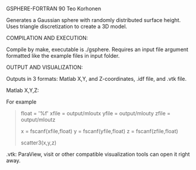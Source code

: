 GSPHERE-FORTRAN 90
Teo Korhonen

Generates a Gaussian sphere with randomly distributed surface height.
Uses triangle discretization to create a 3D model. 

COMPILATION AND EXECUTION:

Compile by make, executable is ./gsphere. Requires an input file
argument formatted like the example files in input folder.



OUTPUT AND VISUALIZATION:

Outputs in 3 formats: Matlab X,Y, and Z-coordinates, .idf file, 
and .vtk file.

Matlab X,Y,Z:

For example

> float = '%f'
> xfile = output/mloutx
> yfile = output/mlouty
> zfile = output/mloutz
> 
> x = fscanf(xfile,float)
> y = fscanf(yfile,float)
> z = fscanf(zfile,float)
> 
> scatter3(x,y,z)

.vtk: ParaView, visit or other compatible visualization tools can 
open it right away.
